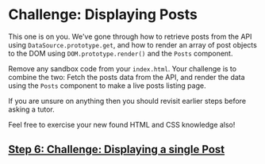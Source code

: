 # Challenge: Displaying Posts

This one is on you. We've gone through how to retrieve posts from the API using `DataSource.prototype.get`, and how to render an array of post objects to the DOM using `DOM.prototype.render()` and the `Posts` component. 

Remove any sandbox code from your `index.html`. Your challenge is to combine the two: Fetch the posts data from the API, and render the data using the `Posts` component to make a live posts listing page.

If you are unsure on anything then you should revisit earlier steps before asking a tutor.

Feel free to exercise your new found HTML and CSS knowledge also!

## [Step 6: Challenge: Displaying a single Post](step6.md)
